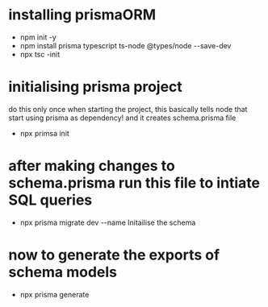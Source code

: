 # installing prismaORM 
- npm init -y
- npm install prisma typescript ts-node @types/node --save-dev
- npx tsc -init 

# initialising prisma project
do this only once when starting the project, this basically tells node that start using prisma as dependency! and it creates schema.prisma file
- npx primsa init

# after making changes to schema.prisma run this file to intiate SQL queries
- npx prisma migrate dev --name Initailise the schema


# now to generate the exports of schema models
- npx prisma generate
